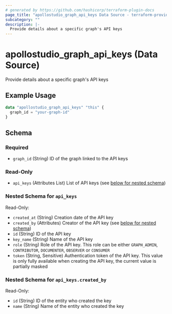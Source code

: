 ```yaml
---
# generated by https://github.com/hashicorp/terraform-plugin-docs
page_title: "apollostudio_graph_api_keys Data Source - terraform-provider-apollostudio"
subcategory: ""
description: |-
  Provide details about a specific graph's API keys
---
```


# apollostudio_graph_api_keys (Data Source)

Provide details about a specific graph's API keys

## Example Usage

```terraform
data "apollostudio_graph_api_keys" "this" {
  graph_id = "your-graph-id"
}
```

<!-- schema generated by tfplugindocs -->
## Schema

### Required

- `graph_id` (String) ID of the graph linked to the API keys

### Read-Only

- `api_keys` (Attributes List) List of API keys (see [below for nested schema](#nestedatt--api_keys))

<a id="nestedatt--api_keys"></a>
### Nested Schema for `api_keys`

Read-Only:

- `created_at` (String) Creation date of the API key
- `created_by` (Attributes) Creator of the API key (see [below for nested schema](#nestedatt--api_keys--created_by))
- `id` (String) ID of the API key
- `key_name` (String) Name of the API key
- `role` (String) Role of the API key. This role can be either `GRAPH_ADMIN`, `CONTRIBUTOR`, `DOCUMENTER`, `OBSERVER` or `CONSUMER`
- `token` (String, Sensitive) Authentication token of the API key. This value is only fully available when creating the API key, the current value is partially masked

<a id="nestedatt--api_keys--created_by"></a>
### Nested Schema for `api_keys.created_by`

Read-Only:

- `id` (String) ID of the entity who created the key
- `name` (String) Name of the entity who created the key

